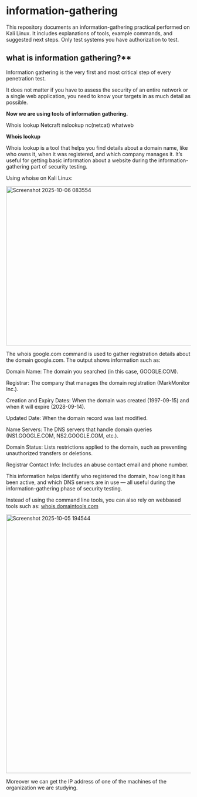 # information-gathering
This repository documents an information-gathering practical performed on Kali Linux. It includes explanations of tools, example commands, and suggested next steps. Only test systems you have authorization to test.

## what is information gathering?**

Information gathering is the very first and most critical step of every penetration test.

It does not matter if you have to assess the security of an entire network or a single web application, you need to know your targets in as much detail as possible.

**Now we are using tools of information gathering.**

Whois lookup
Netcraft
nslookup
nc(netcat)
whatweb

**Whois lookup**

Whois lookup is a tool that helps you find details about a domain name, like who owns it, when it was registered, and which company manages it. It’s useful for getting basic information about a website during the information-gathering part of security testing.

Using whoise on Kali Linux:

<img width="767" height="434" alt="Screenshot 2025-10-06 083554" src="https://github.com/user-attachments/assets/1007ce19-4f27-467c-b2ed-6a86ac77492c" />

The whois google.com command is used to gather registration details about the domain google.com. The output shows information such as:

Domain Name: The domain you searched (in this case, GOOGLE.COM).

Registrar: The company that manages the domain registration (MarkMonitor Inc.).

Creation and Expiry Dates: When the domain was created (1997-09-15) and when it will expire (2028-09-14).

Updated Date: When the domain record was last modified.

Name Servers: The DNS servers that handle domain queries (NS1.GOOGLE.COM, NS2.GOOGLE.COM, etc.).

Domain Status: Lists restrictions applied to the domain, such as preventing unauthorized transfers or deletions.

Registrar Contact Info: Includes an abuse contact email and phone number.

This information helps identify who registered the domain, how long it has been active, and which DNS servers are in use — all useful during the information-gathering phase of security testing.

Instead of using the command line tools, you can also rely on webbased tools such as: [whois.domaintools.com]( whois.domaintools.com)

<img width="954" height="705" alt="Screenshot 2025-10-05 194544" src="https://github.com/user-attachments/assets/e87e92c9-9dc5-4039-9dfe-faaa0682c980" />

Moreover we can get the IP address of one of the machines of the organization we are studying.
